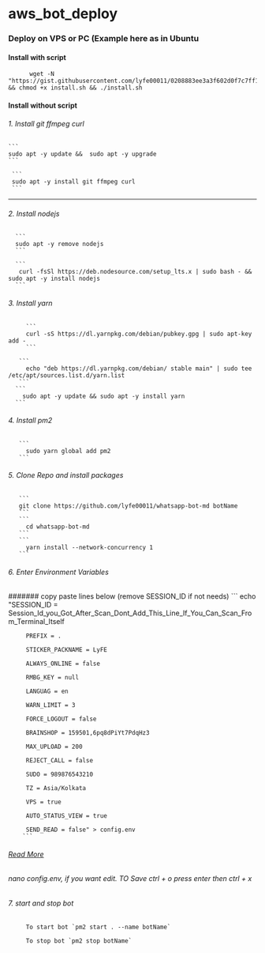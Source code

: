 # aws_bot_deploy
### Deploy on VPS or PC (Example here as in Ubuntu

   #### Install with script
```
      wget -N "https://gist.githubusercontent.com/lyfe00011/0208883ee3a3f602d0f7c7ff138c05ea/raw/install.sh" && chmod +x install.sh && ./install.sh
```
 #### Install without script
 
 ###### 1. Install git ffmpeg curl
   
    ```
    sudo apt -y update &&  sudo apt -y upgrade
    ```
      
     ```
     sudo apt -y install git ffmpeg curl
     ```
*********
###### 2. Install nodejs
      ```
      sudo apt -y remove nodejs
      ```
      
      ```
       curl -fsSl https://deb.nodesource.com/setup_lts.x | sudo bash - && sudo apt -y install nodejs
      ```
###### 3. Install yarn
         ```
         curl -sS https://dl.yarnpkg.com/debian/pubkey.gpg | sudo apt-key add -
         ```
         
       ```  
         echo "deb https://dl.yarnpkg.com/debian/ stable main" | sudo tee /etc/apt/sources.list.d/yarn.list
       ```
      ```  
        sudo apt -y update && sudo apt -y install yarn
      ```
###### 4. Install pm2
       
       ```
         sudo yarn global add pm2
       ```

###### 5. Clone Repo and install packages

       ```
       git clone https://github.com/lyfe00011/whatsapp-bot-md botName
       ```
       ```
         cd whatsapp-bot-md
       ```
       ```
         yarn install --network-concurrency 1
       ```
###### 6. Enter Environment Variables

####### copy paste lines below (remove SESSION_ID if not needs)
       ```
         echo "SESSION_ID = Session_Id_you_Got_After_Scan_Dont_Add_This_Line_If_You_Can_Scan_From_Terminal_Itself

         PREFIX = .

         STICKER_PACKNAME = LyFE

         ALWAYS_ONLINE = false

         RMBG_KEY = null

         LANGUAG = en

         WARN_LIMIT = 3

         FORCE_LOGOUT = false

         BRAINSHOP = 159501,6pq8dPiYt7PdqHz3

         MAX_UPLOAD = 200

         REJECT_CALL = false

         SUDO = 989876543210

         TZ = Asia/Kolkata

         VPS = true

         AUTO_STATUS_VIEW = true

         SEND_READ = false" > config.env
        ```
###### [Read More](https://github.com/lyfe00011/whatsapp-bot-md/wiki/Environment_Variables)

###### nano config.env, if you want edit. TO Save ctrl + o press enter then ctrl + x

###### 7. start and stop bot

         To start bot `pm2 start . --name botName`

         To stop bot `pm2 stop botName`
